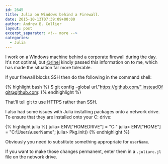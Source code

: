 ```yaml
---
id: 2645
title: Julia on Windows behind a Firewall.
date: 2015-10-13T07:39:09+00:00
author: Andrew B. Collier
layout: post
excerpt_separator: <!-- more -->
categories:
  - Julia
---
```

I work on a Windows machine behind a corporate firewall during the day. It's not optimal, but [@rlnel](https://twitter.com/rlnel) kindly passed this information on to me, which has made the situation far more tolerable.

<!-- more -->

If your firewall blocks SSH then do the following in the command shell:

{% highlight bash %}
$ git config -global url."https://github.com/".insteadOf git@github.com:
{% endhighlight %}
  
That'll tell git to use HTTPS rather than SSH.

I also had some issues with Julia installing packages onto a network drive. To ensure that they are installed onto your C: drive:

{% highlight julia %}
julia> ENV["HOMEDRIVE"] = "C:"
julia> ENV["HOME"] = "C:\\Users\\userName";
julia> Pkg.init()
{% endhighlight %}
  
Obviously you need to substitute something appropriate for `userName`.

If you want to make those changes permanent, enter them in a `.juliarc.jl` file on the network drive.
